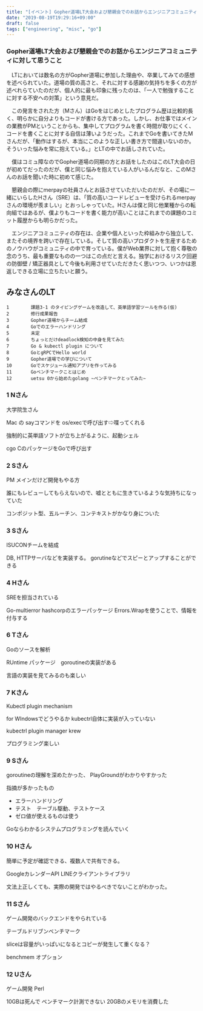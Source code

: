 ```yaml
---
title: "[イベント] Gopher道場LT大会および懇親会でのお話からエンジニアコミュニティに対して思うこと"
date: "2019-08-19T19:29:16+09:00"
draft: false
tags: ["engineering", "misc", "go"]
---
```

### Gopher道場LT大会および懇親会でのお話からエンジニアコミュニティに対して思うこと

　LTにおいては数名の方がGopher道場に参加した理由や、卒業してみての感想を述べられていた。道場の質の高さと、それに対する感謝の気持ちを多くの方が述べれらていたのだが、個人的に最も印象に残ったのは、「一人で勉強することに対する不安への対策」という意見だ。

　この発言をされた方（Mさん）はGoをはじめとしたプログラム歴は比較的長く、明らかに自分よりもコードが書ける方であった。しかし、お仕事ではメインの業務がPMということからも、集中してプログラムを書く時間が取りにくく、コードを書くことに対する自信は薄いようだった。これまでGoを書いてきたMさんだが、「動作はするが、本当にこのような正しい書き方で間違いないのか。そういった悩みを常に抱えている。」とLTの中でお話しされていた。

　僕はコミュ障なのでGopher道場の同期の方とお話をしたのはこのLT大会の日が初めてだったのだが、僕と同じ悩みを抱えている人がいるんだなと、このMさんのお話を聞いた時に初めて感じた。

　懇親会の際にmerpayの社員さんとお話させていただいたのだが、その場に一緒にいらしたHさん（SRE）は、「質の高いコードレビューを受けられるmerpayさんの環境が羨ましい」とおっしゃっていた。Hさんは僕と同じ他業種からの転向組ではあるが、僕よりもコードを書く能力が高いことはこれまでの課題のコミット履歴からも明らかだった。

　エンジニアコミュニティの存在は、企業や個人といった枠組みから独立して、またその境界を跨いで存在している。そして質の高いプロダクトを生産するためのノウハウがコミュニティの中で育っている。僕がWeb業界に対して抱く尊敬の念のうち、最も重要なものの一つはこの点だと言える。独学におけるリスク回避の防御壁 / 矯正器具として今後も利用させていただきたく思いつつ、いつかは恩返しできる立場に立ちたいと願う。

## みなさんのLT

```
1        課題3-1 のタイピングゲームを改造して、英単語学習ツールを作る(仮)
2        修行成果報告
3        Gopher道場からチーム結成
4        Goでのエラーハンドリング
5        未定
6        ちょっとだけdeadlock検知の中身を見てみた
7        Go & kubectl plugin について
8        GoとgRPCでHello world
9        Gopher道場での学びについて
10       Goでスケジュール通知アプリを作ってみる
11       Goベンチマークことはじめ
12       uetsu 0から始めたgolang ~ベンチマークとってみた~
```

### 1 Nさん

大学院生さん

Mac の sayコマンドを os/execで呼び出す⇨喋ってくれる

強制的に英単語ソフトが立ち上がるように、起動シェル

cgo CのパッケージをGoで呼び出す

### 2 Sさん

PM メインだけど開発もやる方

誰にもレビューしてもらえないので、嘘とともに生きているような気持ちになっていた

コンポジット型、五ルーチン、コンテキストがかなり身についた

### 3 Sさん

ISUCONチームを結成

DB, HTTPサーバなどを実装する。
gorutineなどでスピーとアップすることができる

### 4 Hさん

SREを担当されている

Go-multierror hashcorpのエラーパッケージ
Errors.Wrapを使うことで、情報を付与する

### 6 Tさん

Goのソースを解析

RUntime パッケージ　goroutineの実装がある

言語の実装を見てみるのも楽しい

### 7 Kさん

Kubectl plugin mechanism

for WIndowsでどうやるか kubectrl自体に実装が入っていない

kubectrl plugin manager krew 

プログラミング楽しい

### 9 Sさん

goroutineの理解を深めたかった、
PlayGroundがわかりやすかった

指摘が多かったもの

- エラーハンドリング
- テスト　テーブル駆動、テストケース
- ゼロ値が使えるものは使う

Goならわかるシステムプログラミングを読んでいく

### 10 Hさん

簡単に予定が確認できる、複数人で共有できる。

GoogleカレンダーAPI 
LINEクライアントライブラリ

文法上正しくても、実際の開発ではやるべきでないことがわかった。

### 11 Sさん

ゲーム開発のバックエンドをやられている

テーブルドリブンベンチマーク

sliceは容量がいっぱいになるとコピーが発生して重くなる？

benchmem オプション

### 12 Uさん

ゲーム開発 Perl 

10GBは死んで ベンチマーク計測できない
20GBのメモリを消費した
